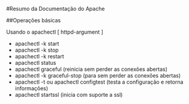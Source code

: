 #Resumo da Documentação do Apache

##Operações básicas

Usando o apachectl [ httpd-argument ]
- apachectl -k start
- apachectl -k stop
- apachectl -k restart
- apachectl status
- apachectl graceful (reinicia sem perder as conexões abertas)
- apachectl -k graceful-stop (para sem perder as conexões abertas)
- apachectl -t ou apachectl configtest (testa a configuração e retorna informações)
- apachectl startssl (inicia com suporte a ssl)
